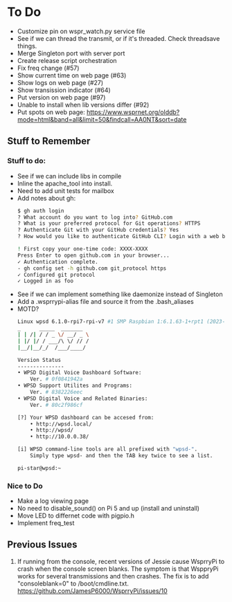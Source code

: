 # To Do

- Customize pin on wspr_watch.py service file
- See if we can thread the transmit, or if it's threaded.  Check threadsave things.
- Merge Singleton port with server port
- Create release script orchestration
- Fix freq change (#57)
- Show current time on web page (#63)
- Show logs on web page (#27)
- Show transission indicator (#64)
- Put version on web page (#97)
- Unable to install when lib versions differ (#92)
- Put spots on web page: https://www.wsprnet.org/olddb?mode=html&band=all&limit=50&findcall=AA0NT&sort=date

## Stuff to Remember

### Stuff to do:

- See if we can include libs in compile
- Inline the apache_tool into install.
- Need to add unit tests for mailbox
- Add notes about gh:
    ``` bash
    $ gh auth login
    ? What account do you want to log into? GitHub.com
    ? What is your preferred protocol for Git operations? HTTPS
    ? Authenticate Git with your GitHub credentials? Yes
    ? How would you like to authenticate GitHub CLI? Login with a web browser

    ! First copy your one-time code: XXXX-XXXX
    Press Enter to open github.com in your browser...
    ✓ Authentication complete.
    - gh config set -h github.com git_protocol https
    ✓ Configured git protocol
    ✓ Logged in as foo
    ```
- See if we can implement something like daemonize instead of Singleton
- Add a .wsprrypi-alias file and source it from the .bash_aliases
- MOTD?
    ``` bash
    Linux wpsd 6.1.0-rpi7-rpi-v7 #1 SMP Raspbian 1:6.1.63-1+rpt1 (2023-11-24) armv7l
    _      _____  _______
    | | /| / / _ \/ __/ _ \
    | |/ |/ / ___/\ \/ // /
    |__/|__/_/  /___/____/

    Version Status
    ---------------
    • WPSD Digital Voice Dashboard Software:
        Ver. # 0f0841942a
    • WPSD Support Utilites and Programs:
        Ver. # 8382226eec
    • WPSD Digital Voice and Related Binaries:
        Ver. # 80c2f986cf

    [?] Your WPSD dashboard can be accesed from:
        • http://wpsd.local/
        • http://wpsd/
        • http://10.0.0.38/

    [i] WPSD command-line tools are all prefixed with "wpsd-".
        Simply type wpsd- and then the TAB key twice to see a list.

    pi-star@wpsd:~
    ```


### Nice to Do

- Make a log viewing page
- No need to disable_sound() on Pi 5 and up (install and uninstall)
- Move LED to differnet code with pigpio.h
- Implement freq_test

## Previous Issues

1. If running from the console, recent versions of Jessie cause WsprryPi to
crash when the console screen blanks. The symptom is that WsppryPi works
for several transmissions and then crashes. The fix is to add "consoleblank=0"
to /boot/cmdline.txt.
https://github.com/JamesP6000/WsprryPi/issues/10
